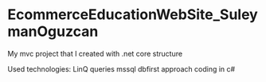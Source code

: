 # EcommerceEducationWebSite_SuleymanOguzcan

My mvc project that I created with .net core structure

Used technologies:
LinQ queries
mssql dbfirst approach
coding in c#
